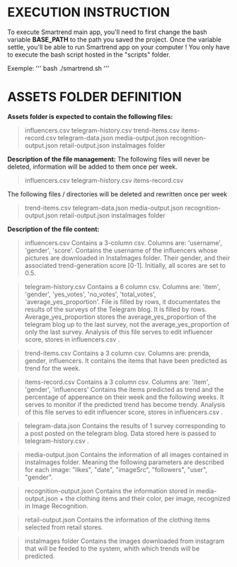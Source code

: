 # EXECUTION INSTRUCTION
To execute Smartrend main app, you'll need to first change the bash variable **BASE_PATH** to the path you saved the project.
Once the variable settle, you'll be able to run Smartrend app on your computer !
You only have to execute the bash script hosted in the "scripts" folder.

Exemple: 
'''
bash ./smartrend.sh
'''


# ASSETS FOLDER DEFINITION 

**Assets folder is expected to contain the following files:**
> influencers.csv 
> telegram-history.csv 
> trend-items.csv 
> items-record.csv 
> telegram-data.json 
> media-output.json 
> recognition-output.json 
> retail-output.json
> instaImages folder 

**Description of the file management:**
The following files will never be deleted, information will be added to them once per week. 
> influencers.csv 
> telegram-history.csv 
> items-record.csv

The following files / directories will be deleted and rewritten once per week 
> trend-items.csv 
> telegram-data.json 
> media-output.json 
> recognition-output.json 
> retail-output.json
> instaImages folder 

**Description of the file content:**
> influencers.csv 
Contains a 3-column csv. Columns are: 'username', 'gender', 'score'.
Contains the username of the influencers whose pictures are downloaded in InstaImages folder. Their gender, and their associated trend-generation score [0-1]. Initially, all scores are set to 0.5. 

> telegram-history.csv
Contains a 6 column csv. Columns are: 'item', 'gender', 'yes_votes', 'no_votes', 'total_votes', 'average_yes_proportion'. 
File is filled by rows, it documentates the results of the surveys of the Telegram blog. It is filled by rows.
Average_yes_proportion stores the average_yes_proportion of the telegram blog up to the last survey, not the average_yes_proportion of only the last survey. Analysis of this file serves to edit influencer score, stores in influencers.csv .

> trend-items.csv 
Contains a 3 column csv. Columns are: prenda, gender, influencers. 
It contains the items that have been predicted as trend for the week. 

> items-record.csv 
Contains a 3 column csv. Columns are: 'item', 'gender', 'influencers'
Contains the items predicted as trend and the percentage of appereance on their week and the following weeks. It serves to monitor if the predicted trend has become trendy. Analysis of this file serves to edit influencer score, stores in influencers.csv .

> telegram-data.json 
Contains the results of 1 survey corresponding to a post posted on the telegram blog. Data stored here is passed to telegram-history.csv . 

> media-output.json 
Contains the information of all images contained in instaImages folder. Meaning the following parameters are described for each image: "likes", "date", "imageSrc", "followers", "user", "gender". 

> recognition-output.json 
Contains the information stored in media-output.json + the clothing items and their color, per image, recognized in Image Recognition. 

> retail-output.json
Contains the information of the clothing items selected from retail stores. 

> instaImages folder 
Contains the images downloaded from instagram that will be feeded to the system, whith which trends will be predicted. 
